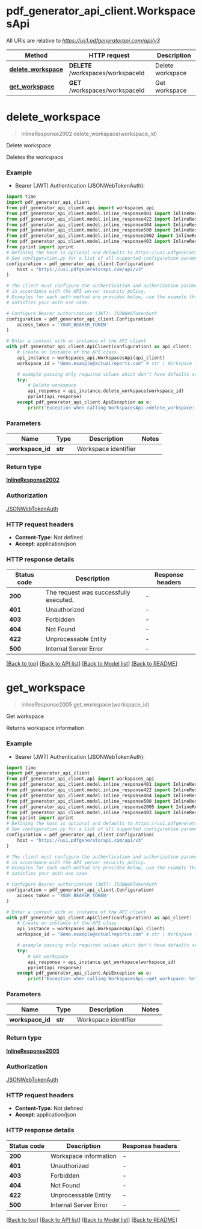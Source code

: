 # pdf_generator_api_client.WorkspacesApi

All URIs are relative to *https://us1.pdfgeneratorapi.com/api/v3*

Method | HTTP request | Description
------------- | ------------- | -------------
[**delete_workspace**](WorkspacesApi.md#delete_workspace) | **DELETE** /workspaces/workspaceId | Delete workspace
[**get_workspace**](WorkspacesApi.md#get_workspace) | **GET** /workspaces/workspaceId | Get workspace


# **delete_workspace**
> InlineResponse2002 delete_workspace(workspace_id)

Delete workspace

Deletes the workspace

### Example

* Bearer (JWT) Authentication (JSONWebTokenAuth):
```python
import time
import pdf_generator_api_client
from pdf_generator_api_client.api import workspaces_api
from pdf_generator_api_client.model.inline_response401 import InlineResponse401
from pdf_generator_api_client.model.inline_response422 import InlineResponse422
from pdf_generator_api_client.model.inline_response404 import InlineResponse404
from pdf_generator_api_client.model.inline_response500 import InlineResponse500
from pdf_generator_api_client.model.inline_response2002 import InlineResponse2002
from pdf_generator_api_client.model.inline_response403 import InlineResponse403
from pprint import pprint
# Defining the host is optional and defaults to https://us1.pdfgeneratorapi.com/api/v3
# See configuration.py for a list of all supported configuration parameters.
configuration = pdf_generator_api_client.Configuration(
    host = "https://us1.pdfgeneratorapi.com/api/v3"
)

# The client must configure the authentication and authorization parameters
# in accordance with the API server security policy.
# Examples for each auth method are provided below, use the example that
# satisfies your auth use case.

# Configure Bearer authorization (JWT): JSONWebTokenAuth
configuration = pdf_generator_api_client.Configuration(
    access_token = 'YOUR_BEARER_TOKEN'
)

# Enter a context with an instance of the API client
with pdf_generator_api_client.ApiClient(configuration) as api_client:
    # Create an instance of the API class
    api_instance = workspaces_api.WorkspacesApi(api_client)
    workspace_id = "demo.example@actualreports.com" # str | Workspace identifier

    # example passing only required values which don't have defaults set
    try:
        # Delete workspace
        api_response = api_instance.delete_workspace(workspace_id)
        pprint(api_response)
    except pdf_generator_api_client.ApiException as e:
        print("Exception when calling WorkspacesApi->delete_workspace: %s\n" % e)
```


### Parameters

Name | Type | Description  | Notes
------------- | ------------- | ------------- | -------------
 **workspace_id** | **str**| Workspace identifier |

### Return type

[**InlineResponse2002**](InlineResponse2002.md)

### Authorization

[JSONWebTokenAuth](../README.md#JSONWebTokenAuth)

### HTTP request headers

 - **Content-Type**: Not defined
 - **Accept**: application/json


### HTTP response details
| Status code | Description | Response headers |
|-------------|-------------|------------------|
**200** | The request was successfully executed. |  -  |
**401** | Unauthorized |  -  |
**403** | Forbidden |  -  |
**404** | Not Found |  -  |
**422** | Unprocessable Entity |  -  |
**500** | Internal Server Error |  -  |

[[Back to top]](#) [[Back to API list]](../README.md#documentation-for-api-endpoints) [[Back to Model list]](../README.md#documentation-for-models) [[Back to README]](../README.md)

# **get_workspace**
> InlineResponse2005 get_workspace(workspace_id)

Get workspace

Returns workspace information

### Example

* Bearer (JWT) Authentication (JSONWebTokenAuth):
```python
import time
import pdf_generator_api_client
from pdf_generator_api_client.api import workspaces_api
from pdf_generator_api_client.model.inline_response401 import InlineResponse401
from pdf_generator_api_client.model.inline_response422 import InlineResponse422
from pdf_generator_api_client.model.inline_response404 import InlineResponse404
from pdf_generator_api_client.model.inline_response500 import InlineResponse500
from pdf_generator_api_client.model.inline_response2005 import InlineResponse2005
from pdf_generator_api_client.model.inline_response403 import InlineResponse403
from pprint import pprint
# Defining the host is optional and defaults to https://us1.pdfgeneratorapi.com/api/v3
# See configuration.py for a list of all supported configuration parameters.
configuration = pdf_generator_api_client.Configuration(
    host = "https://us1.pdfgeneratorapi.com/api/v3"
)

# The client must configure the authentication and authorization parameters
# in accordance with the API server security policy.
# Examples for each auth method are provided below, use the example that
# satisfies your auth use case.

# Configure Bearer authorization (JWT): JSONWebTokenAuth
configuration = pdf_generator_api_client.Configuration(
    access_token = 'YOUR_BEARER_TOKEN'
)

# Enter a context with an instance of the API client
with pdf_generator_api_client.ApiClient(configuration) as api_client:
    # Create an instance of the API class
    api_instance = workspaces_api.WorkspacesApi(api_client)
    workspace_id = "demo.example@actualreports.com" # str | Workspace identifier

    # example passing only required values which don't have defaults set
    try:
        # Get workspace
        api_response = api_instance.get_workspace(workspace_id)
        pprint(api_response)
    except pdf_generator_api_client.ApiException as e:
        print("Exception when calling WorkspacesApi->get_workspace: %s\n" % e)
```


### Parameters

Name | Type | Description  | Notes
------------- | ------------- | ------------- | -------------
 **workspace_id** | **str**| Workspace identifier |

### Return type

[**InlineResponse2005**](InlineResponse2005.md)

### Authorization

[JSONWebTokenAuth](../README.md#JSONWebTokenAuth)

### HTTP request headers

 - **Content-Type**: Not defined
 - **Accept**: application/json


### HTTP response details
| Status code | Description | Response headers |
|-------------|-------------|------------------|
**200** | Workspace information |  -  |
**401** | Unauthorized |  -  |
**403** | Forbidden |  -  |
**404** | Not Found |  -  |
**422** | Unprocessable Entity |  -  |
**500** | Internal Server Error |  -  |

[[Back to top]](#) [[Back to API list]](../README.md#documentation-for-api-endpoints) [[Back to Model list]](../README.md#documentation-for-models) [[Back to README]](../README.md)


